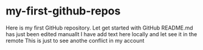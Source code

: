 # my-first-github-repos
Here is my first GitHub repository. Let get started with GitHub
README.md has just been edited manuallt
I have add text here locally and let see it in the remote
This is just to see anothe conflict in my account
